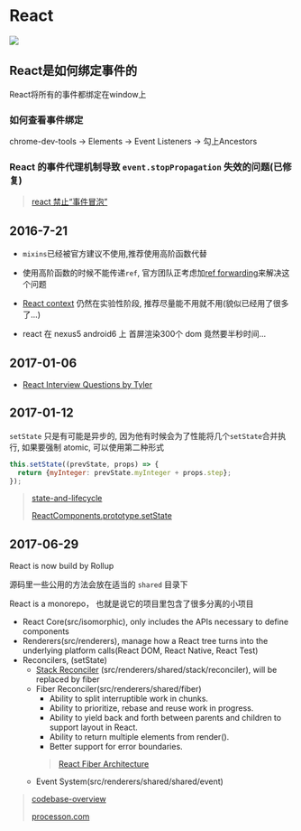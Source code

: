 # React

![](http://pbdm.qiniudn.com/react.jpg)

## React是如何绑定事件的

React将所有的事件都绑定在window上

### 如何查看事件绑定

chrome-dev-tools -> Elements -> Event Listeners -> 勾上Ancestors

### React 的事件代理机制导致 `event.stopPropagation` 失效的问题(已修复)

> [react 禁止“事件冒泡”](https://github.com/youngwind/blog/issues/9)

## 2016-7-21

* `mixins`已经被官方建议不使用,推荐使用高阶函数代替

* 使用高阶函数的时候不能传递`ref`, 官方团队正考虑加[ref forwarding](https://github.com/facebook/react/issues/4213)来解决这个问题

* [React context](https://facebook.github.io/react/docs/context.html) 仍然在实验性阶段, 推荐尽量能不用就不用(貌似已经用了很多了...)

* react 在 nexus5 android6 上 首屏渲染300个 dom 竟然要半秒时间...

## 2017-01-06

* [React Interview Questions by Tyler](https://tylermcginnis.com/react-interview-questions/)

## 2017-01-12

`setState` 只是有可能是异步的, 因为他有时候会为了性能将几个`setState`合并执行, 如果要强制 atomic, 可以使用第二种形式

```javascript
this.setState((prevState, props) => {
  return {myInteger: prevState.myInteger + props.step};
});
```

> [state-and-lifecycle](https://facebook.github.io/react/docs/state-and-lifecycle.html)
>
> [ReactComponents.prototype.setState](https://github.com/facebook/react/blob/v15.0.0/src/isomorphic/modern/class/ReactComponent.js#L60)

## 2017-06-29

React is now build by Rollup

源码里一些公用的方法会放在适当的 `shared` 目录下

React is a monorepo， 也就是说它的项目里包含了很多分离的小项目

* React Core(src/isomorphic), only includes the APIs necessary to define components
* Renderers(src/renderers), manage how a React tree turns into the underlying platform calls(React DOM, React Native, React Test)
* Reconcilers, (setState)
  * [Stack Reconciler](https://facebook.github.io/react/contributing/implementation-notes.html) (src/renderers/shared/stack/reconciler), will be replaced by fiber
  * Fiber Reconciler(src/renderers/shared/fiber)
    * Ability to split interruptible work in chunks.
    * Ability to prioritize, rebase and reuse work in progress.
    * Ability to yield back and forth between parents and children to support layout in React.
    * Ability to return multiple elements from render().
    * Better support for error boundaries.
    > [React Fiber Architecture](https://github.com/acdlite/react-fiber-architecture)
  * Event System(src/renderers/shared/shared/event)

> [codebase-overview](https://facebook.github.io/react/contributing/codebase-overview.html#top-level-folders)
>
> [processon.com](https://www.processon.com/view/link/5954c292e4b04e84184d0508)
